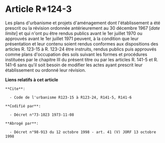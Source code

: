 # Article R*124-3

Les plans d'urbanisme et projets d'aménagement dont l'établissement a été prescrit ou la révision ordonnée antérieurement au
30 décembre 1967 [*date limite*] et qui n'ont pu être rendus publics avant le 1er juillet 1970 ou approuvés avant le 1er
juillet 1971 peuvent, à la condition que leur présentation et leur contenu soient rendus conformes aux dispositions des
articles R. 123-15 à R. 123-24 être instruits, rendus publics puis approuvés comme plans d'occupation des sols suivant les
formes et procédures instituées par le chapitre III du présent titre ou par les articles R. 141-5 et R. 141-6 sans qu'il soit
besoin de modifier les actes ayant prescrit leur établissement ou ordonné leur révision.

**Liens relatifs à cet article**

	**Cite**:

	  - Code de l'urbanisme R123-15 à R123-24, R141-5, R141-6

	**Codifié par**:

	  - Décret n°73-1023 1973-11-08

	**Abrogé par**:

	  - Décret n°98-913 du 12 octobre 1998 - art. 41 (V) JORF 13 octobre 1998
